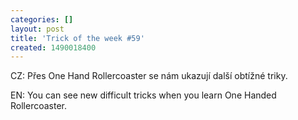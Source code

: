 ```yaml
---
categories: []
layout: post
title: 'Trick of the week #59'
created: 1490018400
---
```

CZ: Přes One Hand Rollercoaster se nám ukazují další obtížné triky.<br />
EN: You can see new difficult tricks when you learn One Handed Rollercoaster.
<div><br />
<div class="youtube-player" data-id="e3JUoU1SFD0"></div></div>
